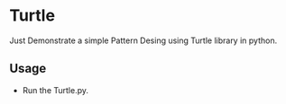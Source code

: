 # Turtle

Just Demonstrate a simple Pattern Desing using Turtle library in python.

## Usage 

- Run the Turtle.py.